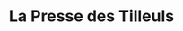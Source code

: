 ---
title: "La Presse des Tilleuls"
url: /sainte-marie-de-re/la-presse-des-tilleuls/
shop: Zeitungen
---